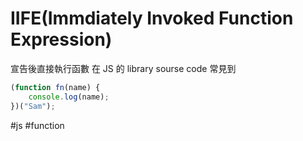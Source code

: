 # IIFE(Immdiately Invoked Function Expression)
宣告後直接執行函數
在 JS 的 library sourse code 常見到
```js
(function fn(name) {
	console.log(name);
})("Sam");
```

#js #function 
